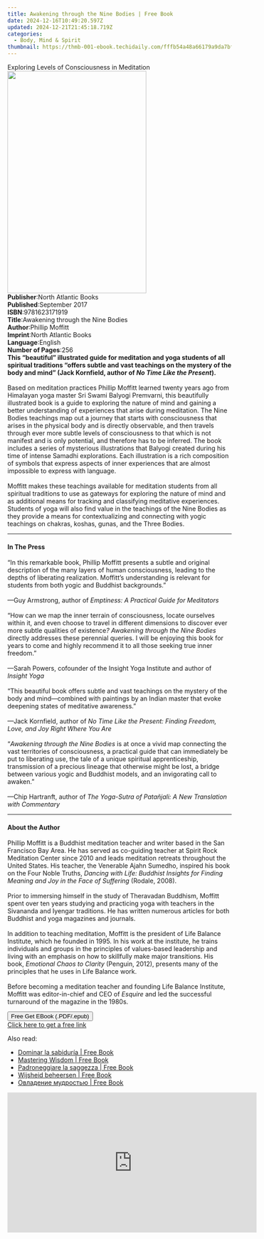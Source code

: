 ```yaml
---
title: Awakening through the Nine Bodies | Free Book
date: 2024-12-16T10:49:20.597Z
updated: 2024-12-21T21:45:18.719Z
categories:
  - Body, Mind & Spirit
thumbnail: https://thmb-001-ebook.techidaily.com/fffb54a48a66179a9da7bf3bf96840484781e3afa5a4ab420635415a1761a8db.jpg
---
```

<main id="book-container">
  <div class="flex flex-col">
    <div class="book-brief flex-1 py-6 px-4 sm:p-6 md:py-10 md:px-8">
      <!-- brief-->
      <div class="book-brief-main">
        Exploring Levels of Consciousness in Meditation
      </div>
    </div>
    <div
      class="book-meta-info flex-1 grid gap-4 col-start-1 col-end-3 row-start-1 sm:mb-6 sm:grid-cols-4 lg:gap-6 lg:col-start-2 lg:row-end-6 lg:row-span-6 lg:mb-0"
    >
      <div
        class="book-meta-info-left place-content-center mt-4 p-4 text-sm leading-6 col-start-2 col-span-2 dark:text-slate-400"
      >
        <img
          class="w-full h-500 object-cover rounded-lg sm:h-255 sm:col-span-2 lg:col-span-full"
          src="https://img-001-ebook.techidaily.com/add733995ee73dd9c1ba136d07ad759ea22e912328f4439730158ce83c643b08.jpg"
          alt=""
          width="312"
          height="500"
        />
      </div>
      <div
        class="book-meta-info-right mt-2 col-start-1 row-start-2 col-span-3 self-center"
      >
        <!-- meta data  -->
        <div class="flex flex-col px-4 md:px-8">
          <div class="flex-1">
            <strong>Publisher</strong>:<span class="px-2"
              >North Atlantic Books</span
            >
          </div>
          <div class="flex-1">
            <strong>Published</strong>:<span class="px-2">September 2017</span>
          </div>
          <div class="flex-1">
            <strong>ISBN</strong>:<span class="px-2">9781623171919</span>
          </div>
          <div class="flex-1">
            <strong>Title</strong>:<span class="px-2"
              >Awakening through the Nine Bodies</span
            >
          </div>
          <div class="flex-1">
            <strong>Author</strong>:<span class="px-2">Phillip Moffitt</span>
          </div>
          <div class="flex-1">
            <strong>Imprint</strong>:<span class="px-2"
              >North Atlantic Books</span
            >
          </div>
          <div class="flex-1">
            <strong>Language</strong>:<span class="px-2">English</span>
          </div>
          <div class="flex-1">
            <strong>Number of Pages</strong>:<span class="px-2">256</span>
          </div>
        </div>
      </div>
    </div>
    <div class="book-description flex-1 py-6 px-4 sm:p-6 md:py-10 md:px-8">
      <div class="book-description-main">
        <div accordion-content="" id="description">
          <b
            >This “beautiful” illustrated guide for meditation and yoga students
            of all spiritual traditions “offers subtle and vast teachings on the
            mystery of the body and mind” (Jack Kornfield, author of
            <i>No Time Like the Present</i>).</b
          ><br /><br />
          Based on meditation practices Phillip Moffitt learned twenty years ago
          from Himalayan yoga master Sri Swami Balyogi Premvarni, this
          beautifully illustrated book is a guide to exploring the nature of
          mind and gaining a better understanding of experiences that arise
          during meditation. The Nine Bodies teachings map out a journey that
          starts with consciousness that arises in the physical body and is
          directly observable, and then travels through ever more subtle levels
          of consciousness to that which is not manifest and is only potential,
          and therefore has to be inferred. The book includes a series of
          mysterious illustrations that Balyogi created during his time of
          intense Samadhi explorations. Each illustration is a rich composition
          of symbols that express aspects of inner experiences that are almost
          impossible to express with language.<br /><br />
          Moffitt makes these teachings available for meditation students from
          all spiritual traditions to use as gateways for exploring the nature
          of mind and as additional means for tracking and classifying
          meditative experiences. Students of yoga will also find value in the
          teachings of the Nine Bodies as they provide a means for
          contextualizing and connecting with yogic teachings on chakras,
          koshas, gunas, and the Three Bodies.
        </div>
        <div class="accordion-fader"></div>
      </div>
    </div>
    <div class="book-excerpts flex-1 py-6 px-4 sm:p-6 md:py-10 md:px-8">
      <!-- excerpts-->
      <div class="book-excerpts-main">
        <hr />
        <h4 class="placeholder placeholder-heading">
          <span>In The Press</span>
        </h4>
        <p>
          “In this remarkable book, Phillip Moffitt presents a subtle and
          original description of&nbsp;the many layers of human consciousness,
          leading to the depths of liberating realization.&nbsp;Moffitt’s
          understanding is relevant for students from both yogic and
          Buddhist&nbsp;backgrounds.”<br /><br />
          —Guy Armstrong, author of
          <i>Emptiness: A Practical Guide for Meditators<br /></i><br />
          “How can we map the inner terrain of consciousness, locate ourselves
          within it, and&nbsp;even choose to travel in different dimensions to
          discover ever more subtle qualities&nbsp;of existence<i
            >? Awakening through the Nine Bodies </i
          >directly addresses these perennial&nbsp;queries. I will be enjoying
          this book for years to come and highly recommend it to all&nbsp;those
          seeking true inner freedom.”<br /><br />
          —Sarah Powers, cofounder of the Insight Yoga Institute and author of
          <i>Insight Yoga<br /></i><br />
          “This beautiful book offers subtle and vast teachings on the mystery
          of the body and&nbsp;mind—combined with paintings by an Indian master
          that evoke deepening states&nbsp;of meditative awareness.”<br /><br />
          —Jack Kornfield, author of <i>No Time Like the Present:</i>&nbsp;<i
            >Finding Freedom, Love, and Joy Right Where You Are<br /></i
          ><br />
          “<i>Awakening through the Nine Bodies </i>is at once a vivid map
          connecting the vast territories&nbsp;of consciousness, a practical
          guide that can immediately be put to liberating use,&nbsp;the tale of
          a unique spiritual apprenticeship, transmission of a precious lineage
          that&nbsp;otherwise might be lost, a bridge between various yogic and
          Buddhist models, and&nbsp;an invigorating call to awaken.”<br /><br />
          —Chip Hartranft, author of <i>The Yoga-Sutra of Patañjali:</i>&nbsp;<i
            >A New Translation with Commentary</i
          >
        </p>
      </div>
    </div>
    <div class="book-about-author flex-1 py-6 px-4 sm:p-6 md:py-10 md:px-8">
      <!-- about author-->
      <div class="book-main-author-main">
        <hr />
        <h4 class="placeholder placeholder-heading">
          <span>About the Author</span>
        </h4>
        <p>
          Phillip Moffitt is a Buddhist meditation teacher and writer based in
          the San Francisco Bay Area. He has served as co-guiding teacher at
          Spirit Rock Meditation Center since 2010 and leads meditation retreats
          throughout the United States. His teacher, the Venerable Ajahn
          Sumedho, inspired his book on the Four Noble Truths,
          <i
            >Dancing with Life: Buddhist Insights for Finding Meaning and Joy in
            the Face of Suffering </i
          >(Rodale, 2008). <br /><br />Prior to immersing himself in the study
          of Theravadan Buddhism, Moffitt spent over ten years studying and
          practicing yoga with teachers in the Sivananda and Iyengar traditions.
          He has written numerous articles for both Buddhist and yoga magazines
          and journals. <br /><br />
          In addition to teaching meditation, Moffitt is the president of Life
          Balance Institute, which he founded in 1995. In his work at the
          institute, he trains individuals and groups in the principles of
          values-based leadership and living with an emphasis on how to
          skillfully make major transitions. His book,
          <i>Emotional Chaos to Clarity </i>(Penguin, 2012), presents many of
          the principles that he uses in Life Balance work. <br /><br />
          Before becoming a meditation teacher and founding Life Balance
          Institute, Moffitt was editor-in-chief and CEO of <i>Esquire </i>and
          led the successful turnaround of the magazine in the 1980s.
        </p>
      </div>
    </div>
    <div class="book-free-get flex-1 py-6 px-4 sm:p-6 md:py-10 md:px-8">
      <button
        id="btn-free-get"
        class="bg-blue-500 hover:bg-blue-700 text-white font-bold py-2 px-4 rounded"
      >
        Free Get EBook (.PDF/.epub)
      </button>
      <div id="countdown-display" class="px-2 text-lg mt-2"></div>
      <a
        id="free-link"
        class="hidden bg-blue-500 hover:bg-blue-700 text-white font-bold py-2 px-4 rounded"
        href="https://www.ebooks.com/en-us/book/95650601/awakening-through-the-nine-bodies/phillip-moffitt/"
        target="_blank"
        >Click here to get a free link</a
      >
    </div>
    <script>
      let countdownTime = 0;
      let countdownInterval = null;
      document
        .getElementById('btn-free-get')
        .addEventListener('click', startCountdown);
      function startCountdown() {
        countdownTime = new Date().getTime() + 60000 * 3;
        countdownInterval = setInterval(updateCountdown, 1000);
        document.getElementById('btn-free-get').disabled = true;
        document
          .getElementById('btn-free-get')
          .classList.add('bg-gray-500', 'cursor-not-allowed');
      }
      function updateCountdown() {
        let currentTime = new Date().getTime();
        let timeLeft = countdownTime - currentTime;
        let secondsLeft = Math.floor(timeLeft / 1000);
        document.getElementById('countdown-display').innerHTML =
          `Remaining time: ${secondsLeft} seconds.`;
        if (secondsLeft <= 0) {
          clearInterval(countdownInterval);
          document.getElementById('btn-free-get').classList.add('hidden');
          document.getElementById('free-link').classList.remove('hidden');
          document.getElementById('countdown-display').innerHTML = '';
        }
      }
    </script>
  </div>
</main>

<ins class="adsbygoogle"
      style="display:block"
      data-ad-client="ca-pub-7571918770474297"
      data-ad-slot="8358498916"
      data-ad-format="auto"
      data-full-width-responsive="true"></ins>
    

<span class="atpl-alsoreadstyle">Also read:</span>
<div><ul>
<li><a href="https://novels-ebooks.techidaily.com/211252830-9798868994579-dominar-la-sabiduria/"><u>Dominar la sabiduría | Free Book</u></a></li>
<li><a href="https://novels-ebooks.techidaily.com/211252850-9798868994654-mastering-wisdom/"><u>Mastering Wisdom | Free Book</u></a></li>
<li><a href="https://novels-ebooks.techidaily.com/211252856-9798868994609-padroneggiare-la-saggezza/"><u>Padroneggiare la saggezza | Free Book</u></a></li>
<li><a href="https://novels-ebooks.techidaily.com/211252853-9798868994630-wijsheid-beheersen/"><u>Wijsheid beheersen | Free Book</u></a></li>
<li><a href="https://novels-ebooks.techidaily.com/211252857-9798868994593-ovladenie-mudrostyu/"><u>Овладение мудростью | Free Book</u></a></li>
</ul></div>

<!-- affiliate ads begin -->
<iframe width="560" height="315" src="https://www.youtube.com/embed/qObsqoJB9LI?si=ppqxfXzP0UL4J6Tp" title="YouTube video player" frameborder="0" allow="accelerometer; autoplay; clipboard-write; encrypted-media; gyroscope; picture-in-picture; web-share" referrerpolicy="strict-origin-when-cross-origin" allowfullscreen></iframe>
<!-- affiliate ads end -->

